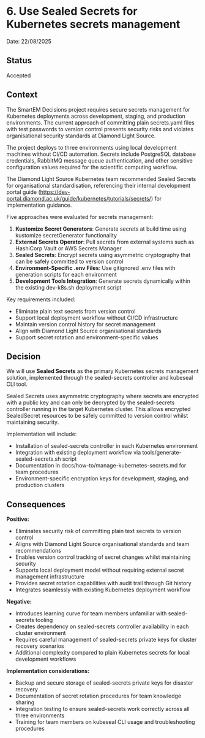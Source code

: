 # 6. Use Sealed Secrets for Kubernetes secrets management

Date: 22/08/2025

## Status

Accepted

## Context

The SmartEM Decisions project requires secure secrets management for Kubernetes deployments across development, staging,
and production environments. The current approach of committing plain secrets.yaml files with test passwords to version
control presents security risks and violates organisational security standards at Diamond Light Source.

The project deploys to three environments using local development machines without CI/CD automation. Secrets include
PostgreSQL database credentials, RabbitMQ message queue authentication, and other sensitive configuration values
required for the scientific computing workflow.

The Diamond Light Source Kubernetes team recommended Sealed Secrets for organisational standardisation, referencing
their internal development portal guide (https://dev-portal.diamond.ac.uk/guide/kubernetes/tutorials/secrets/) for
implementation guidance.

Five approaches were evaluated for secrets management:

1. **Kustomize Secret Generators**: Generate secrets at build time using kustomize secretGenerator functionality
2. **External Secrets Operator**: Pull secrets from external systems such as HashiCorp Vault or AWS Secrets Manager
3. **Sealed Secrets**: Encrypt secrets using asymmetric cryptography that can be safely committed to version control
4. **Environment-Specific .env Files**: Use gitignored .env files with generation scripts for each environment
5. **Development Tools Integration**: Generate secrets dynamically within the existing dev-k8s.sh deployment script

Key requirements included:
- Eliminate plain text secrets from version control
- Support local deployment workflow without CI/CD infrastructure
- Maintain version control history for secret management
- Align with Diamond Light Source organisational standards
- Support secret rotation and environment-specific values

## Decision

We will use **Sealed Secrets** as the primary Kubernetes secrets management solution, implemented through the
sealed-secrets controller and kubeseal CLI tool.

Sealed Secrets uses asymmetric cryptography where secrets are encrypted with a public key and can only be decrypted by
the sealed-secrets controller running in the target Kubernetes cluster. This allows encrypted SealedSecret resources to
be safely committed to version control whilst maintaining security.

Implementation will include:
- Installation of sealed-secrets controller in each Kubernetes environment
- Integration with existing deployment workflow via tools/generate-sealed-secrets.sh script
- Documentation in docs/how-to/manage-kubernetes-secrets.md for team procedures
- Environment-specific encryption keys for development, staging, and production clusters

## Consequences

**Positive:**
- Eliminates security risk of committing plain text secrets to version control
- Aligns with Diamond Light Source organisational standards and team recommendations
- Enables version control tracking of secret changes whilst maintaining security
- Supports local deployment model without requiring external secret management infrastructure
- Provides secret rotation capabilities with audit trail through Git history
- Integrates seamlessly with existing Kubernetes deployment workflow

**Negative:**
- Introduces learning curve for team members unfamiliar with sealed-secrets tooling
- Creates dependency on sealed-secrets controller availability in each cluster environment
- Requires careful management of sealed-secrets private keys for cluster recovery scenarios
- Additional complexity compared to plain Kubernetes secrets for local development workflows

**Implementation considerations:**
- Backup and secure storage of sealed-secrets private keys for disaster recovery
- Documentation of secret rotation procedures for team knowledge sharing
- Integration testing to ensure sealed-secrets work correctly across all three environments
- Training for team members on kubeseal CLI usage and troubleshooting procedures
